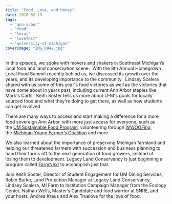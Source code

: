 ```yaml
---
title: "Food, Love, and Money"
date: 2016-02-19
tags: 
  - "ann-arbor"
  - "food"
  - "local"
  - "lovefest"
  - "university-of-michigan"
coverImage: "IMG_0042.jpg"
---
```


In this episode, we spoke with movers and shakers in Southeast Michigan’s local food and land conservation scene.  With the 8th Annual Homegrown Local Food Summit recently behind us, we discussed its growth over the years, and its developing importance to the community.  Lindsey Scelera shared with us some of this year's food victories as well as the victories that have come about in years past, including current Ann Arbor staples like Mark's Carts.  Keith Soster tells us more about U-M's goals for locally sourced food and what they're doing to get there, as well as how students can get involved.

There are many ways to access and start making a difference for a more food sovereign Ann Arbor, with more just access for everyone, such as the [UM Sustainable Food Program](http://www.umsfp.com/), volunteering through [WWOOFing](http://wwoof.net/), the [Michigan Young Farmer’s Coalition](http://michiganyoungfarmercoalition.org/) and more.

We also learned about the importance of preserving Michigan farmland and helping our threatened farmers with succession and business planning to hand their farms off to the next generation of food growers, instead of losing them to development. Legacy Land Conservancy is just beginning a program called [FarmNext](http://legacylandconservancy.org/emerald-arc/working-farms/) to accomplish just that.

Join Keith Soster, Director of Student Engagement for UM Dining Services, Robin Burke, Land Protection Manager at Legacy Land Conservancy, Lindsey Scalera, MI Farm to Institution Campaign Manager from the Ecology Center, Nathan Wells, Master’s Candidate and food warrior at SNRE, and your hosts, Andrea Kraus and Alex Truelove for the love of food.
